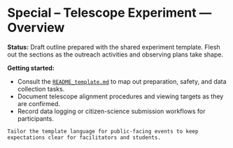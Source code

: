# Special – Telescope Experiment — Overview

**Status:** Draft outline prepared with the shared experiment template. Flesh out the sections as the outreach activities and observing plans take shape.

**Getting started:**
- Consult the [`README_template.md`](README_template.md) to map out preparation, safety, and data collection tasks.
- Document telescope alignment procedures and viewing targets as they are confirmed.
- Record data logging or citizen-science submission workflows for participants.

```{tip}
Tailor the template language for public-facing events to keep expectations clear for facilitators and students.
```

